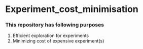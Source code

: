 # Experiment_cost_minimisation

### This repository has following purposes
1. Efficient exploration for experiments
2. Minimizing cost of expensive experiment(s) 
